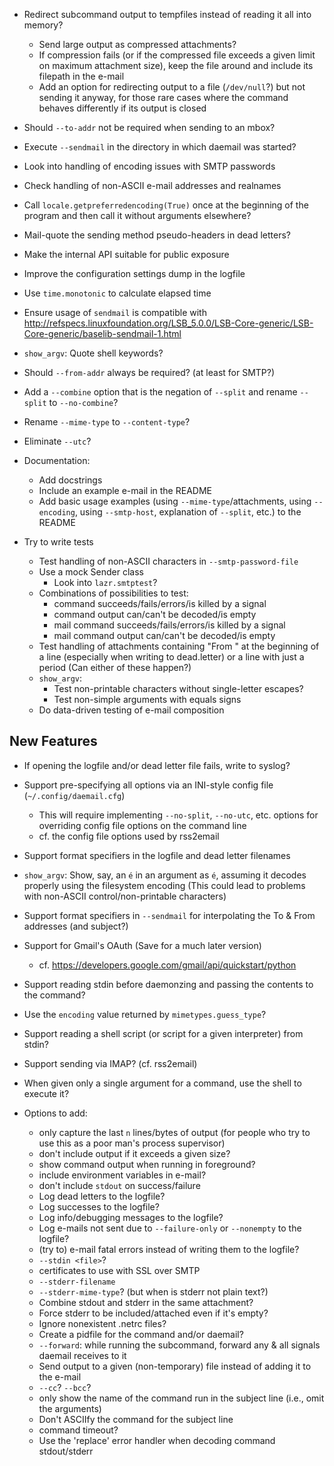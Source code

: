 - Redirect subcommand output to tempfiles instead of reading it all into
  memory?
    - Send large output as compressed attachments?
    - If compression fails (or if the compressed file exceeds a given limit on
      maximum attachment size), keep the file around and include its filepath
      in the e-mail
    - Add an option for redirecting output to a file (`/dev/null`?) but not
      sending it anyway, for those rare cases where the command behaves
      differently if its output is closed
- Should `--to-addr` not be required when sending to an mbox?
- Execute `--sendmail` in the directory in which daemail was started?
- Look into handling of encoding issues with SMTP passwords
- Check handling of non-ASCII e-mail addresses and realnames
- Call `locale.getpreferredencoding(True)` once at the beginning of the program
  and then call it without arguments elsewhere?
- Mail-quote the sending method pseudo-headers in dead letters?
- Make the internal API suitable for public exposure
- Improve the configuration settings dump in the logfile
- Use `time.monotonic` to calculate elapsed time
- Ensure usage of `sendmail` is compatible with <http://refspecs.linuxfoundation.org/LSB_5.0.0/LSB-Core-generic/LSB-Core-generic/baselib-sendmail-1.html>
- `show_argv`: Quote shell keywords?
- Should `--from-addr` always be required? (at least for SMTP?)
- Add a `--combine` option that is the negation of `--split` and rename
  `--split` to `--no-combine`?
- Rename `--mime-type` to `--content-type`?
- Eliminate `--utc`?

- Documentation:
    - Add docstrings
    - Include an example e-mail in the README
    - Add basic usage examples (using `--mime-type`/attachments, using
      `--encoding`, using `--smtp-host`, explanation of `--split`, etc.) to the
      README

- Try to write tests
    - Test handling of non-ASCII characters in `--smtp-password-file`
    - Use a mock Sender class
        - Look into `lazr.smtptest`?
    - Combinations of possibilities to test:
        - command succeeds/fails/errors/is killed by a signal
        - command output can/can't be decoded/is empty
        - mail command succeeds/fails/errors/is killed by a signal
        - mail command output can/can't be decoded/is empty
    - Test handling of attachments containing "From " at the beginning of a
      line (especially when writing to dead.letter) or a line with just a
      period (Can either of these happen?)
    - `show_argv`:
        - Test non-printable characters without single-letter escapes?
        - Test non-simple arguments with equals signs
    - Do data-driven testing of e-mail composition

New Features
------------
- If opening the logfile and/or dead letter file fails, write to syslog?
- Support pre-specifying all options via an INI-style config file
  (`~/.config/daemail.cfg`)
    - This will require implementing `--no-split`, `--no-utc`, etc. options for
      overriding config file options on the command line
    - cf. the config file options used by rss2email
- Support format specifiers in the logfile and dead letter filenames
- `show_argv`: Show, say, an `é` in an argument as `é`, assuming it decodes
  properly using the filesystem encoding (This could lead to problems with
  non-ASCII control/non-printable characters)
- Support format specifiers in `--sendmail` for interpolating the To & From
  addresses (and subject?)
- Support for Gmail's OAuth  (Save for a much later version)
    - cf. <https://developers.google.com/gmail/api/quickstart/python>
- Support reading stdin before daemonzing and passing the contents to the
  command?
- Use the `encoding` value returned by `mimetypes.guess_type`?
- Support reading a shell script (or script for a given interpreter) from
  stdin?
- Support sending via IMAP? (cf. rss2email)
- When given only a single argument for a command, use the shell to execute it?

- Options to add:
    - only capture the last `n` lines/bytes of output (for people who try to
      use this as a poor man's process supervisor)
    - don't include output if it exceeds a given size?
    - show command output when running in foreground?
    - include environment variables in e-mail?
    - don't include `stdout` on success/failure
    - Log dead letters to the logfile?
    - Log successes to the logfile?
    - Log info/debugging messages to the logfile?
    - Log e-mails not sent due to `--failure-only` or `--nonempty` to the
      logfile?
    - (try to) e-mail fatal errors instead of writing them to the logfile?
    - `--stdin <file>`?
    - certificates to use with SSL over SMTP
    - `--stderr-filename`
    - `--stderr-mime-type`? (but when is stderr not plain text?)
    - Combine stdout and stderr in the same attachment?
    - Force stderr to be included/attached even if it's empty?
    - Ignore nonexistent .netrc files?
    - Create a pidfile for the command and/or daemail?
    - `--forward`: while running the subcommand, forward any & all signals
      daemail receives to it
    - Send output to a given (non-temporary) file instead of adding it to the
      e-mail
    - `--cc`? `--bcc`?
    - only show the name of the command run in the subject line (i.e., omit the
      arguments)
    - Don't ASCIIfy the command for the subject line
    - command timeout?
    - Use the 'replace' error handler when decoding command stdout/stderr
